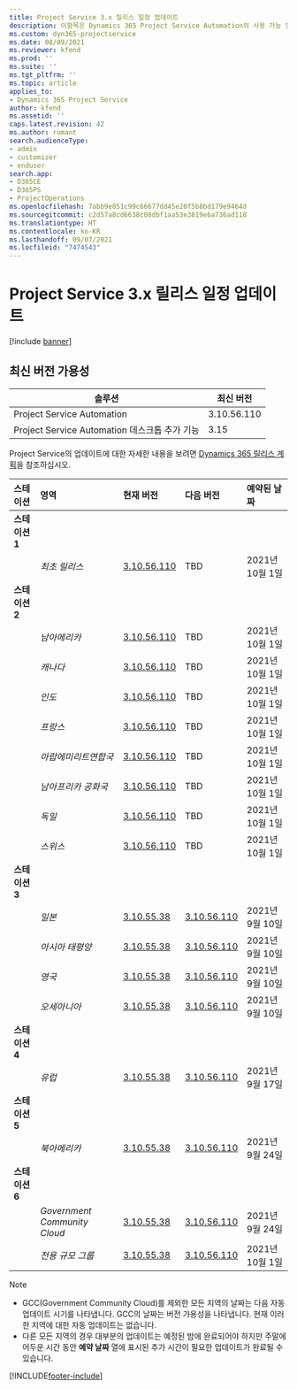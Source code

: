 ```yaml
---
title: Project Service 3.x 릴리스 일정 업데이트
description: 이항목은 Dynamics 365 Project Service Automation의 사용 가능 및 향후 릴리스에 대한 정보를 제공합니다.
ms.custom: dyn365-projectservice
ms.date: 08/09/2021
ms.reviewer: kfend
ms.prod: ''
ms.suite: ''
ms.tgt_pltfrm: ''
ms.topic: article
applies_to:
- Dynamics 365 Project Service
author: kfend
ms.assetid: ''
caps.latest.revision: 42
ms.author: rumant
search.audienceType:
- admin
- customizer
- enduser
search.app:
- D365CE
- D365PS
- ProjectOperations
ms.openlocfilehash: 7abb9e851c99c66677dd45e20f5b8bd179e9464d
ms.sourcegitcommit: c2d57a8cd6638c08dbf1aa53e3819e6a736ad118
ms.translationtype: HT
ms.contentlocale: ko-KR
ms.lasthandoff: 09/07/2021
ms.locfileid: "7474543"
---
```

# <a name="update-release-schedule-for-project-service-3x"></a>Project Service 3.x 릴리스 일정 업데이트

[!include [banner](../includes/psa-now-project-operations.md)]

## <a name="latest-version-availability"></a>최신 버전 가용성

| 솔루션  | 최신 버전 |
|-------|----|
| Project Service Automation    | 3.10.56.110 |
| Project Service Automation 데스크톱 추가 기능                | 3.15          |

Project Service의 업데이트에 대한 자세한 내용을 보려면 [Dynamics 365 릴리스 계획](/dynamics365/release-plans/)을 참조하십시오. 

| 스테이션  | 영역 | 현재 버전 | 다음 버전 |  예약된 날짜
| :---   | :---   | :---   | :---   |:---   |         
|<strong>스테이션 1</strong> | |  |  | |
| | <i>최초 릴리스</i> | [3.10.56.110](whats-new-ur-35.md) | TBD | 2021년 10월 1일
|<strong>스테이션 2</strong> | |  |  | |
| | <i>남아메리카</i> | [3.10.56.110](whats-new-ur-35.md) | TBD | 2021년 10월 1일
| | <i>캐나다</i> | [3.10.56.110](whats-new-ur-35.md) | TBD | 2021년 10월 1일
| | <i>인도</i> | [3.10.56.110](whats-new-ur-35.md) | TBD | 2021년 10월 1일
| | <i>프랑스</i> | [3.10.56.110](whats-new-ur-35.md) | TBD | 2021년 10월 1일
| | <i>아랍에미리트연합국</i> | [3.10.56.110](whats-new-ur-35.md) | TBD | 2021년 10월 1일
| | <i>남아프리카 공화국</i> | [3.10.56.110](whats-new-ur-35.md) | TBD | 2021년 10월 1일
| | <i>독일</i> | [3.10.56.110](whats-new-ur-35.md) | TBD | 2021년 10월 1일
| | <i>스위스</i> | [3.10.56.110](whats-new-ur-35.md) | TBD | 2021년 10월 1일
|<strong>스테이션 3</strong> | |  |  | |
| | <i>일본</i> | [3.10.55.38](whats-new-ur-34.md) | [3.10.56.110](whats-new-ur-35.md) | 2021년 9월 10일
| | <i>아시아 태평양</i> | [3.10.55.38](whats-new-ur-34.md) | [3.10.56.110](whats-new-ur-35.md) | 2021년 9월 10일
| | <i>영국</i> | [3.10.55.38](whats-new-ur-34.md) | [3.10.56.110](whats-new-ur-35.md) | 2021년 9월 10일
| | <i>오세아니아</i> | [3.10.55.38](whats-new-ur-34.md) | [3.10.56.110](whats-new-ur-35.md) | 2021년 9월 10일
|<strong>스테이션 4</strong> | |  |  | |
| | <i>유럽</i> | [3.10.55.38](whats-new-ur-34.md) | [3.10.56.110](whats-new-ur-35.md) | 2021년 9월 17일
|<strong>스테이션 5</strong> | |  |  | |
| | <i>북아메리카</i> | [3.10.55.38](whats-new-ur-34.md) | [3.10.56.110](whats-new-ur-35.md) | 2021년 9월 24일
|<strong>스테이션 6</strong> | |  |  | |
| | <i>Government Community Cloud</i> | [3.10.55.38](whats-new-ur-34.md) | [3.10.56.110](whats-new-ur-35.md) | 2021년 9월 24일
| | <i>전용 규모 그룹</i> | [3.10.55.38](whats-new-ur-34.md) | [3.10.56.110](whats-new-ur-35.md) | 2021년 10월 1일

>[!Note]
> - GCC(Government Community Cloud)를 제외한 모든 지역의 날짜는 다음 자동 업데이트 시기를 나타냅니다. GCC의 날짜는 버전 가용성을 나타냅니다. 현재 이러한 지역에 대한 자동 업데이트는 없습니다.
> - 다른 모든 지역의 경우 대부분의 업데이트는 예정된 밤에 완료되어야 하지만 주말에 어두운 시간 동안 **예약 날짜** 열에 표시된 추가 시간이 필요한 업데이트가 완료될 수 있습니다.


[!INCLUDE[footer-include](../includes/footer-banner.md)]
